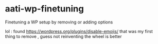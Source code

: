 # aati-wp-finetuning
Finetuning a WP setup by removing or adding options

lol : found https://wordpress.org/plugins/disable-emojis/
that was my first thing to remove , guess not reinventing the wheel is better
